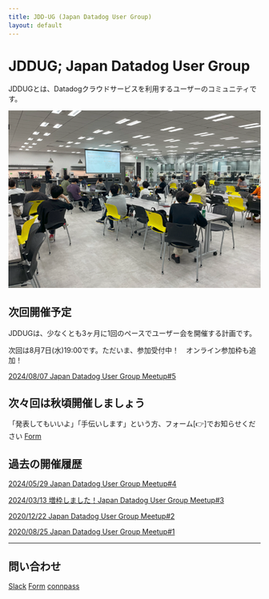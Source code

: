 ```yaml
---
title: JDD-UG (Japan Datadog User Group)
layout: default
---
```


# JDDUG; Japan Datadog User Group

JDDUGとは、Datadogクラウドサービスを利用するユーザーのコミュニティです。

![JDDUG meetup](/assets/images/top_meetup.png)

## 次回開催予定

JDDUGは、少なくとも3ヶ月に1回のペースでユーザー会を開催する計画です。

次回は8月7日(水)19:00です。ただいま、参加受付中！　オンライン参加枠も追加！

[2024/08/07 Japan Datadog User Group Meetup#5](https://datadog-jp.connpass.com/event/324770/)

## 次々回は秋頃開催しましょう

「発表してもいいよ」「手伝いします」という方、フォーム[👉]でお知らせください
[Form](https://forms.gle/SoJrRUvX4FcysogP9)


## 過去の開催履歴

[2024/05/29 Japan Datadog User Group Meetup#4](https://datadog-jp.connpass.com/event/317091/)

[2024/03/13 増枠しました！Japan Datadog User Group Meetup#3](https://datadog-jp.connpass.com/event/309899/)

[2020/12/22 Japan Datadog User Group Meetup#2](https://datadog-jp.connpass.com/event/196957/)

[2020/08/25 Japan Datadog User Group Meetup#1](https://datadog-jp.connpass.com/event/185920/)

---

## 問い合わせ

[Slack](https://t.co/dpBETMaosn)
[Form](https://forms.gle/SoJrRUvX4FcysogP9)
[connpass](https://datadog-jp.connpass.com/)
